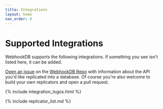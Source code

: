 ```yaml
---
title: Integrations
layout: home
nav_order: 0
---
```


# Supported Integrations

WebhookDB supports the following integrations. If something you see isn't listed here, it can be added.

[Open an issue](https://github.com/webhookdb/webhookdb/issues) on the [WebhookDB Repo](https://github.com/webhookdb/webhookdb) with information about the API you'd like replicated into a database.
Of course you're also welcome to build your own replicators and open a pull request.

{% include integration_logos.html %}

{% include replicator_list.md %}
